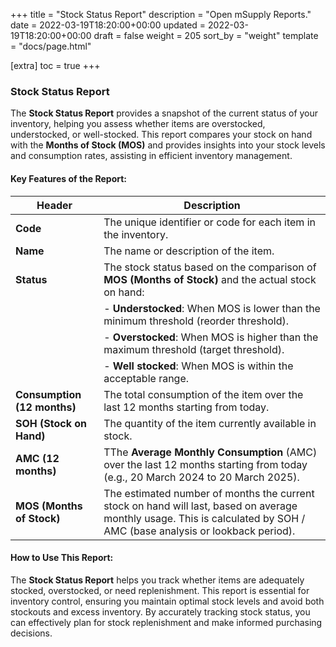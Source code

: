 +++
title = "Stock Status Report"
description = "Open mSupply Reports."
date = 2022-03-19T18:20:00+00:00
updated = 2022-03-19T18:20:00+00:00
draft = false
weight = 205
sort_by = "weight"
template = "docs/page.html"

[extra]
toc = true
+++

### Stock Status Report

The **Stock Status Report** provides a snapshot of the current status of your inventory, helping you assess whether items are overstocked, understocked, or well-stocked. This report compares your stock on hand with the **Months of Stock (MOS)** and provides insights into your stock levels and consumption rates, assisting in efficient inventory management.

#### Key Features of the Report:

| **Header**                | **Description**                                                                                              |
|----------------------------|--------------------------------------------------------------------------------------------------------------|
| **Code**                   | The unique identifier or code for each item in the inventory.                                                 |
| **Name**                   | The name or description of the item.                                                                          |
| **Status**                 | The stock status based on the comparison of **MOS (Months of Stock)** and the actual stock on hand:           |
|                            | - **Understocked**: When MOS is lower than the minimum threshold (reorder threshold).                                              |
|                            | - **Overstocked**: When MOS is higher than the maximum threshold (target threshold).                                             |
|                            | - **Well stocked**: When MOS is within the acceptable range.                                                   |
| **Consumption (12 months)**| The total consumption of the item over the last 12 months starting from today.    |
| **SOH (Stock on Hand)**    | The quantity of the item currently available in stock.                                                        |
| **AMC (12 months)**        | TThe **Average Monthly Consumption** (AMC) over the last 12 months starting from today (e.g., 20 March 2024 to 20 March 2025). |
| **MOS (Months of Stock)** | The estimated number of months the current stock on hand will last, based on average monthly usage. This is calculated by SOH / AMC (base analysis or lookback period).  |

#### How to Use This Report:

The **Stock Status Report** helps you track whether items are adequately stocked, overstocked, or need replenishment. This report is essential for inventory control, ensuring you maintain optimal stock levels and avoid both stockouts and excess inventory. By accurately tracking stock status, you can effectively plan for stock replenishment and make informed purchasing decisions.

